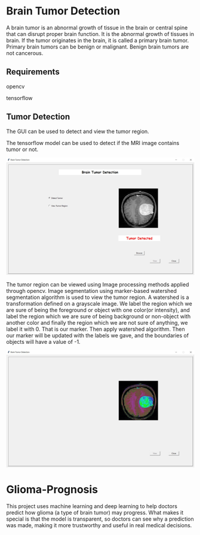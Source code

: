 
# Brain Tumor Detection

A brain tumor is an abnormal growth of tissue in the brain or central spine that can disrupt proper brain function. It is the abnormal growth of tissues in brain. If the tumor originates in the brain, it is called a primary brain tumor. Primary brain tumors can be benign or malignant. Benign brain tumors are not cancerous.


## Requirements

opencv

tensorflow

## Tumor Detection
The GUI can be used to detect and view the tumor region.

The tensorflow model can be used to detect if the MRI image contains tumor or not.

![alt text](tumordetection.jpg)

The tumor region can be viewed using Image processing methods applied through opencv. Image segmentation using marker-based watershed segmentation algorithm is used to view the tumor region. A watershed is a transformation defined on a grayscale image. We label the region which we are sure of being the foreground or object with one color(or intensity), and label the region which we are sure of being background or non-object with another color and finally the region which we are not sure of anything, we label it with 0. That is our marker. Then apply watershed algorithm. Then our marker will be updated with the labels we gave, and the boundaries of objects will have a value of -1.

![alt text](viewtumor.jpg)

# Glioma-Prognosis
This project uses machine learning and deep learning to help doctors predict how glioma (a type of brain tumor) may progress. What makes it special is that the model is transparent, so doctors can see why a prediction was made, making it more trustworthy and useful in real medical decisions.

